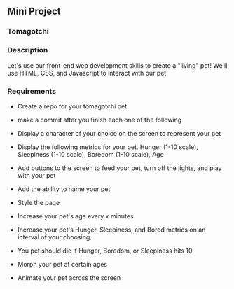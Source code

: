 ## Mini Project
### Tomagotchi

### Description

Let's use our front-end web development skills to create a "living" pet! We'll use HTML, CSS, and Javascript to interact with our pet.

### Requirements
- Create a repo for your tomagotchi pet
- make a commit after you finish each one of the following


- Display a character of your choice on the screen to represent your pet
- Display the following metrics for your pet. Hunger (1-10 scale), Sleepiness (1-10 scale), Boredom (1-10 scale), Age
- Add buttons to the screen to feed your pet, turn off the lights, and play with your pet
- Add the ability to name your pet
- Style the page

- Increase your pet's age every x minutes
- Increase your pet's Hunger, Sleepiness, and Bored metrics on an interval of your choosing.
- You pet should die if Hunger, Boredom, or Sleepiness hits 10.

- Morph your pet at certain ages
- Animate your pet across the screen
